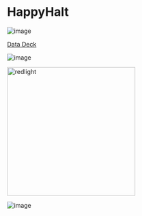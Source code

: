 # HappyHalt



![image](https://github.com/mariagrincon/HappyHalt/assets/143119371/a2408c42-2709-4f29-8d67-0d11fd6216f6)




[Data Deck](https://docs.google.com/presentation/d/1pOZ_1rjRPOQzDorzjouzMwbGxG-qQ_Lpgo2EHonNbL8/edit?usp=sharing)


![image](https://github.com/mariagrincon/HappyHalt/assets/143119371/b4116077-dc8c-4bf0-92aa-1ab2680020de)

<img src="https://github.com/mariagrincon/HappyHalt/raw/main/assets/143119371/b4116077-dc8c-4bf0-92aa-1ab2680020de" alt="redlight" width="300"/>

![image](https://github.com/mariagrincon/HappyHalt/assets/143119371/47657dc4-593a-4318-84b1-eb5bb2069676)




